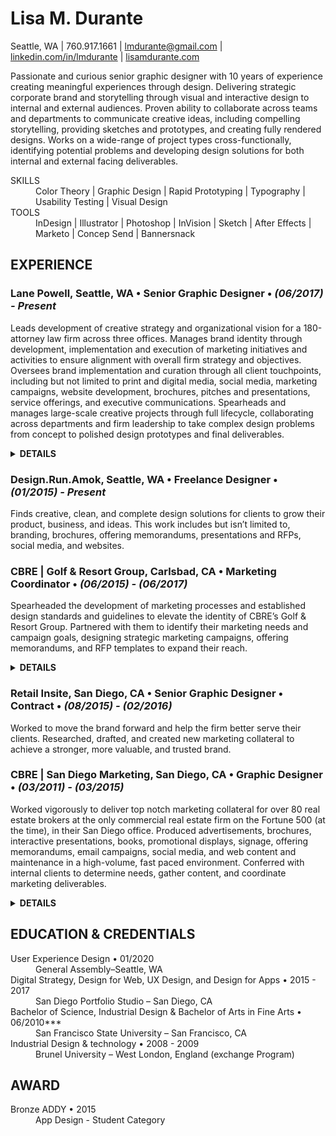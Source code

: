 # Lisa M. Durante


Seattle, WA | 760.917.1661 | [lmdurante@gmail.com](mailto:lmdurante@gmail.com) | [linkedin.com/in/lmdurante](https://www.linkedin.com/in/lmdurante) | [lisamdurante.com](https://www.lisamdurante.com)

Passionate and curious senior graphic designer with 10 years of experience creating meaningful experiences through design. Delivering strategic corporate brand and storytelling through visual and interactive design to internal and external audiences. Proven ability to collaborate across teams and departments to communicate creative ideas, including compelling storytelling, providing sketches and prototypes, and creating fully rendered designs. Works on a wide-range of project types cross-functionally, identifying potential problems and developing design solutions for both internal and external facing deliverables.

<dl>
   <dt>SKILLS</dt>
   <dd>Color Theory | Graphic Design | Rapid Prototyping | Typography | Usability Testing | Visual Design</dd>
  
   <dt>TOOLS</dt>
   <dd>InDesign | Illustrator | Photoshop | InVision | Sketch | After Effects | Marketo | Concep Send | Bannersnack</dd>
 </dl>


## EXPERIENCE

### Lane Powell, Seattle, WA • Senior Graphic Designer • *(06/2017) - Present*
Leads development of creative strategy and organizational vision for a 180-attorney law firm across three offices. Manages brand identity through development, implementation and execution of marketing initiatives and activities to ensure alignment with overall firm strategy and objectives. Oversees brand implementation and curation through all client touchpoints, including but not limited to print and digital media, social media, marketing campaigns, website development, brochures, pitches and presentations, service offerings, and executive communications. Spearheads and manages large-scale creative projects through full lifecycle, collaborating across departments and firm leadership to take complex design problems from concept to polished design prototypes and final deliverables.
<details>
<summary><strong>DETAILS</strong></summary>
  <ul>
    <li>Worked on sourcing and managed production and implementation of Marketo, a marketing automation tool</li>
      <ul>
        <li>Worked exclusively to develop emails, landing pages, forms, and flows for both internal and external events and email communications.</li>
        <li>Partnered in development and presentation of  training the department on the tool</li>
      </ul>
   <li>Continue to work and oversee website improvements; conducting research, creating prototypes, leading testing, managing deadlines, and pushing vendor delivery to control costs.</li>
      <ul>
        <li>Create and present prototypes and specs for extensive design and function changes across the platform and lead user testing on those changes.</li>
        <li>Developed major alterations to Word and PDF outputs and worked extensively with the vendor on implementation and performed rigorous testing to ensure functionality.</li>
      </ul>
    <li>Led the creative development of the firm's annual Labor & Employment Seminar through the adaptation of live in-person event to 9-week webinar series</li>
      <ul>
        <li>Created all marketing collateral, utilized across seven different platforms.</li>
        <li>Drove content curation, collaboration, and deadlines across multiple departments. </li>
        <li>Adapted previous process to accommodate the need to go digital and worked in new technologies to build out new landing pages to increase accessibility and reach of product.</li>
        </ul>
    <li>Through creative storytelling and design, developed interactive and comprehensive visual journey of firmwide OKR initiative to build understanding and awareness of the process.</li>
    <li>Named <strong>Subject Matter Expert (SME) on all visual design and external client marketing collateral</strong>, positioning the firm to output polished and consistent deliverables across all channels. Including but not limited to:</li>
    <ul>
      <li>PowerPoint trainings and internal intranet PowerPoint resource center</li>
      <li>Templatized RFPS and pitches</li>
      <li>Marketo emails, landing pages, and forms</li>
      <li>Website team practice pages and attorney profile pages Word and PDF outputs</li>
    </ul>
    <li><strong>Promoted to Senior Graphic Designer December 2019</strong> after serving as Graphic Designer for two years.</li>
 </ul>
</details>


### Design.Run.Amok, Seattle, WA • Freelance Designer • *(01/2015) - Present*
Finds creative, clean, and complete design solutions for clients to grow their product, business, and ideas. This work includes but isn’t limited to, branding, brochures, offering memorandums, presentations and RFPs, social media, and websites. 

### CBRE | Golf & Resort Group, Carlsbad, CA • Marketing Coordinator • *(06/2015) - (06/2017)*
Spearheaded the development of marketing processes and established design standards and guidelines to elevate the identity of CBRE’s Golf & Resort Group. Partnered with them to identify their marketing needs and campaign goals, designing strategic marketing campaigns, offering memorandums, and RFP templates to expand their reach.
<details>
<summary><strong>DETAILS</strong></summary>
  <ul>
    <li>Coordinated and built team pages on new corporate website platform, engaging with upper-level marketing individuals to ensure the team, our properties, and our business were being presented in the best way.</li>
     <li>Improved marketing production process through development and implementation of unique and sustainable templates for RFPs and  social media, aiding in not only streamlining the process but also strengthening the brand through consistency and high-level deliverables.</li>
     <li>Produced branding plan and guidelines with unique specialty identity within and in adherence to existing corporate branding that included team brochure, specialty brochures, logos, evergreen graphics and infographics, RFP PowerPoint template, and social media templates.</li>
  </ul>
</details>

### Retail Insite, San Diego, CA • Senior Graphic Designer • Contract • *(08/2015) - (02/2016)*
Worked to move the brand forward and help the firm better serve their clients. Researched, drafted, and created new marketing collateral to achieve a stronger, more valuable, and trusted brand.

### CBRE | San Diego Marketing, San Diego, CA • Graphic Designer • *(03/2011) - (03/2015)*
Worked vigorously to deliver top notch marketing collateral for over 80 real estate brokers at the only commercial real estate firm on the Fortune 500 (at the time), in their San Diego office. Produced advertisements, brochures, interactive presentations, books, promotional displays, signage, offering memorandums, email campaigns, social media, and web content and maintenance in a high-volume, fast paced environment. Conferred with internal clients to determine needs, gather content, and coordinate marketing deliverables.
<details>
<summary><strong>DETAILS</strong></summary>
  <ul>
    <li>Received **Team Player of the Year in 2012 and 2015**, which is awarded to the staff member who exceeds expectations in the performance of daily responsibilities, while demonstrating the valued qualities of customer service, teamwork, and dependability.</li>
     <li>Taught myself how to create Interactive SWF presentations and pitches and was the only person on the team who could.</li>
     <li>Conducted trainings on the Adobe Creative Suite and created training sheets for staff on InDesign, printing production, email blasts, and interactive files</li>
  </ul>
</details>
   

## EDUCATION & CREDENTIALS
<dl>
  <dt>User Experience Design • 01/2020</dt>
  <dd>General Assembly–Seattle, WA</dt>

  <dt>Digital Strategy, Design for Web, UX Design, and Design for Apps • 2015 - 2017</dt>
  <dd>San Diego Portfolio Studio – San Diego, CA</dd>

  <dt>Bachelor of Science, Industrial Design & Bachelor of Arts in Fine Arts • 06/2010***</dt>
  <dd>San Francisco State University – San Francisco, CA</dd>

  <dt>Industrial Design & technology • 2008 - 2009</dt>
  <dd>Brunel University – West London, England (exchange Program)</dd>
</dl>

## AWARD
<dl>
  <dt>Bronze ADDY • 2015</dt>
  <dd>App Design - Student Category</dd>
</dl>
